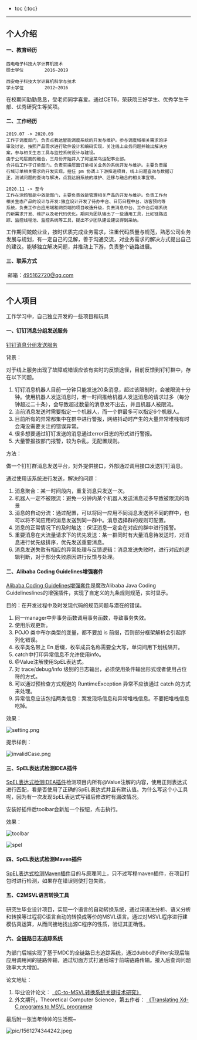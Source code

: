 

* toc
{:toc}
----





## 个人介绍



#### 一、教育经历



```
西电电子科技大学计算机技术		
硕士学位		2016~2019

西安电子科技大学计算机科学与技术  
学士学位		2012~2016	
```



在校期间勤勤恳恳，受老师同学喜爱。通过CET6，荣获院三好学生、优秀学生干部、优秀研究生等奖项。







#### 二、工作经历



```
2019.07 -> 2020.09
工作于调度部门，负责点我达智能调度系统的开发与维护。参与调度域相关需求的评 
审及讨论，按照产品需求进行软件设计和编码实现，关注线上业务问题并输出解决方 
案，参与相关生态工具与监控系统设计与建设。
由于公司层面的融合，三月份开始并入了阿里菜鸟运配事业部。
合并后工作于订单部门，负责实操层面订单相关业务的系统开发与维护。主要负责履 
行域订单相关需求的开发实现，担任 pm 协调上下游推进项目，线上问题查询与数据订 
正，测试问题的查询与解决，点我达旧系统的维护、迁移与融合的相关事宜等。

2020.11 -> 至今
工作在涂鸦智能中效能部门，主要负责效能管理相关产品的开发与维护。负责工作台 
相关生态产品的设计与开发:独立设计开发了待办中台、日历日程中台、访客预约等 
系统，负责工作台应用端和网页端的项目改造升级，负责消息中台、工作台后端系统 
的新需求开发、维护以及老代码优化。期间为团队输出了一些通用工具，比如链路追 
踪、监控线程池、监控系统等工具，提出不少团队建设建议得到采纳。
```



工作期间兢兢业业，按时优质完成业务需求，注重代码质量与规范，熟悉公司业务发展与规划，有一定自己的见解，善于沟通交流，对业务需求的解决方式提出自己的建议。能够独立解决问题，并推动上下游，负责整个链路进展。







#### 三、联系方式

​	邮箱：495162720@qq.com







----







## 个人项目



工作学习中，自己独立开发的一些项目和玩具



#### 一、钉钉消息分组发送服务



[钉钉消息分组发送服务](https://github.com/yaogeass123/dispatch-sender-service)



背景：

对于线上服务出现了故障或错误应该有实时的反馈途径，目前反馈到钉钉群中，存在以下问题。

1. 钉钉消息机器人目前一分钟只能发送20条消息，超过该限制时，会被限流十分钟。使用机器人发送消息时，若一时间推给机器人发送消息的请求过多（每分钟超过二十条），会导致超过数量的消息发不出去，并且机器人被限流。
2. 当前消息发送时需要指定一个机器人，而一个群最多可以指定6个机器人。
3. 目前所有的异常都集中在群中进行警报，网络抖动时产生的大量异常堆栈有时会淹没需要关注的错误异常。
4. 很多想要通过钉钉发送的消息通过error日志的形式进行警报。
5. 大量警报按部门报警，较为杂乱，无配置规则。



方法：

做一个钉钉群消息发送平台，对外提供接口，外部通过调用接口发送钉钉消息。

通过使用该系统进行发送，解决的问题：

1. 消息聚合：某一时间段内，重复消息只发送一次。
2. 机器人一定不被限流：避免一分钟内某个机器人发送消息过多导致被限流的场景
3. 消息的自动分流：通过配置，可以将同一应用不同消息发送到不同的群中，也可以将不同应用的消息发送到同一群中。消息选择群的规则可配置。
4. 消息的正常情况下的及时触达：保证消息一定会在对应的群中进行报警。
5. 重要消息在大流量请求下的优先发送：某一群同时有大量消息待发送时，对消息进行优先级排序，优先发送重要消息。
6. 消息发送失败有相应的异常处理与反馈逻辑：消息发送失败时，进行对应的逻辑判断，对于部分失败原因进行反馈与处理。







#### 二、Alibaba Coding Guidelines增强套件



[Alibaba Coding Guidelines增强套件](https://github.com/yaogeass123/p3c-pmd-ex)是魔改Alibaba Java Coding Guidelineslines的增强插件，实现了自定义的九条规则规范，实时显示。



目的：在开发过程中及时发现代码的规范问题与潜在的错误。

1. 同一manager中非事务函数调用事务函数，导致事务失效。
2. 使用乐观更新。
3. POJO 类中布尔类型的变量，都不要加 is 前缀，否则部分框架解析会引起序列化错误。
4. 枚举类名带上 En 后缀，枚举成员名称需要全大写，单词间用下划线隔开。
5. catch中打印异常信息不允许使用info。
6. @Value注解使用SpEL表达式。
7. 对 trace/debug/info 级别的日志输出，必须使用条件输出形式或者使用占位符的方式。
8. 可以通过预检查方式规避的 RuntimeException 异常不应该通过 catch 的方式来处理。
9. 异常信息应该包括两类信息：案发现场信息和异常堆栈信息。不要把堆栈信息吃掉。
   



效果：

![setting.png](pic/setting.png)



提示样例：

   ![invalidCase.png](pic/invalidCase.png)







#### 三、SpEL表达式检测IDEA插件



[SpEL表达式检测IDEA插件](https://github.com/yaogeass123/myPlugin)检测项目内所有@Value注解的内容，使用正则表达式进行匹配，看是否使用了正确的SpEL表达式并且有默认值。为什么写这个小工具呢，因为有一次发现SpEL表达式写错后修改时有漏改情况。

安装好插件后toolbar会新加一个按钮，点击执行。

效果：

![toolbar](pic/toolbar.png)

![spel](pic/spel.png)







#### 四、SpEL表达式检测Maven插件

[SpEL表达式检测Maven插件](https://github.com/yaogeass123/maven-check-plugin)目的与原理同上，只不过写程maven插件，在项目打包时进行检测，如果存在错误则使打包失败。







#### 五、C2MSVL语言转换工具



研究生毕业设计项目，实现一个语言的自动转换系统，通过词语法分析、语义分析和转换等过程将C语言自动的转换成等价的MSVL语言。通过对MSVL程序进行建模仿真运算，从而间接地找出源C程序的性质，验证其正确性。

#### 六、全链路日志追踪系统
为部门后端实现了基于MDC的全链路日志追踪系统，通过dubbo的Filter实现后端应用调用间的链路传输，通过切面方式打通后端于前端链路传输。接入后查询问题效率大大增加。


论文地址：

1. 毕业设计论文： [《C-to-MSVL转换系统关键技术研究》](https://kns.cnki.net/KCMS/detail/detail.aspx?dbcode=CMFD&dbname=CMFD202001&filename=1020003780.nh&v=MDg4MTlNVkYyNUhyTzRIZGJFcjVFYlBJUjhlWDFMdXhZUzdEaDFUM3FUcldNMUZyQ1VSN3FmWU9Sb0Z5N25Xci8=)
2. 外文期刊，Theoretical Computer Science，第五作者： [《Translating Xd-C programs to MSVL programs》](https://kns.cnki.net/KCMS/detail/detail.aspx?dbcode=SJPD&dbname=SJPDLAST&filename=SJPDD889ECD596A964C98269DBC6288FCA1C&v=Mjg3MjMrQlhvOXZCOGI2RGwwUEEyUnFoQTljY1RuTkx2c0NKVWFGMXVRVXIvUEpsY1NibUtDR1lDR1FsZkJyTFV5NU41aHdyMit4S2c9TmlmYmFzZXdGdGk1M1B0QWJlMQ==)







最后附一张当年帅帅的生活照~

![pic/1561274344242.jpeg](pic/1561274344242.jpeg)